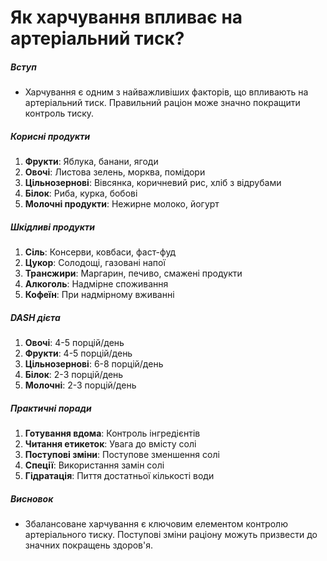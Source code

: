 # Як харчування впливає на артеріальний тиск?

##### Вступ
* Харчування є одним з найважливіших факторів, що впливають на артеріальний тиск. Правильний раціон може значно покращити контроль тиску.

##### Корисні продукти
1. **Фрукти**: Яблука, банани, ягоди
2. **Овочі**: Листова зелень, морква, помідори
3. **Цільнозернові**: Вівсянка, коричневий рис, хліб з відрубами
4. **Білок**: Риба, курка, бобові
5. **Молочні продукти**: Нежирне молоко, йогурт

##### Шкідливі продукти
1. **Сіль**: Консерви, ковбаси, фаст-фуд
2. **Цукор**: Солодощі, газовані напої
3. **Трансжири**: Маргарин, печиво, смажені продукти
4. **Алкоголь**: Надмірне споживання
5. **Кофеїн**: При надмірному вживанні

##### DASH дієта
1. **Овочі**: 4-5 порцій/день
2. **Фрукти**: 4-5 порцій/день
3. **Цільнозернові**: 6-8 порцій/день
4. **Білок**: 2-3 порцій/день
5. **Молочні**: 2-3 порцій/день

##### Практичні поради
1. **Готування вдома**: Контроль інгредієнтів
2. **Читання етикеток**: Увага до вмісту солі
3. **Поступові зміни**: Поступове зменшення солі
4. **Спеції**: Використання замін солі
5. **Гідратація**: Пиття достатньої кількості води

##### Висновок
* Збалансоване харчування є ключовим елементом контролю артеріального тиску. Поступові зміни раціону можуть призвести до значних покращень здоров'я.